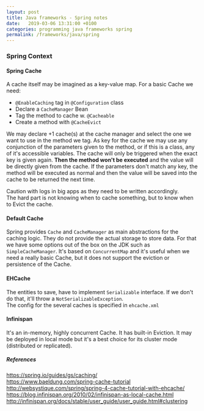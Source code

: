 ```yaml
---
layout: post
title: Java frameworks - Spring notes
date:   2019-03-06 13:31:00 +0100
categories: programming java frameworks spring
permalink: /frameworks/java/spring
---
```


### Spring Context
#### Spring Cache  
A cache itself may be imagined as a key-value map. For a basic Cache we need:  
* `@EnableCaching` tag in `@Configuration` class  
* Declare a `CacheManager` Bean  
* Tag the method to cache w. `@Cacheable`   
* Create a method with `@CacheEvict`

We may declare +1 cache(s) at the cache manager and select the one we want to use in the method we tag. As key for the cache we may use any conjunction of the parameters given to the method, or if this is a class, any of it's accessible variables. The cache will only be triggered when the exact key is given again. **Then the method won't be executed** and the value will be directly given from the cache. If the parameters don't match any key, the method will be executed as normal and then the value will be saved into the cache to be returned the next time.  

Caution with logs in big apps as they need to be written accordingly.  
The hard part is not knowing when to cache something, but to know when to Evict the cache.  
<!--more-->
#### Default Cache  
Spring provides `Cache` and `CacheManager` as main abstractions for the caching logic. They do not provide the actual storage to store data. For that we have some options out of the box on the JDK such as `SimpleCacheManager`. It's based on `ConcurrentMap` and it's useful when we need a really basic Cache, but it does not support the eviction or persistence of the Cache.  

#### EHCache
The entities to save, have to implement `Serializable` interface. If we don't do that, it'll throw a `NotSerializableException`.  
The config for the several caches is specified in `ehcache.xml`

#### Infinispan  
It's an in-memory, highly concurrent Cache. It has built-in Eviction. It may be deployed in local mode but it's a best choice for its cluster mode (distributed or replicated).

##### References
https://spring.io/guides/gs/caching/  
https://www.baeldung.com/spring-cache-tutorial  
http://websystique.com/spring/spring-4-cache-tutorial-with-ehcache/  
https://blog.infinispan.org/2010/02/infinispan-as-local-cache.html  
http://infinispan.org/docs/stable/user_guide/user_guide.html#clustering
